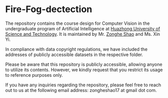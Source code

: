 # Fire-Fog-dectection

The repository contains the course design for Computer Vision in the undergraduate program of Artificial Intelligence at [Huazhong University of Science and Technology](http://english.aia.hust.edu.cn/). It is maintained by Mr. [Zonghe Shao](https://zhshao17.github.io/) and Ms. Xin Yi.

In compliance with data copyright regulations, we have included the addresses of publicly accessible datasets in the respective folder.

Please be aware that this repository is publicly accessible, allowing anyone to utilize its contents. However, we kindly request that you restrict its usage to reference purposes only.

If you have any inquiries regarding the repository, please feel free to reach out to us at the following email address: zongheshao17 at gmail dot com.
